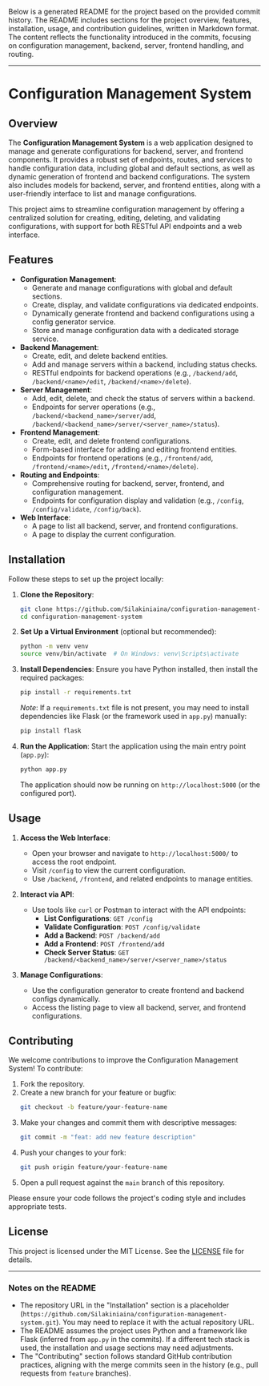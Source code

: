 Below is a generated README for the project based on the provided commit history. The README includes sections for the project overview, features, installation, usage, and contribution guidelines, written in Markdown format. The content reflects the functionality introduced in the commits, focusing on configuration management, backend, server, frontend handling, and routing.

---

# Configuration Management System

## Overview
The **Configuration Management System** is a web application designed to manage and generate configurations for backend, server, and frontend components. It provides a robust set of endpoints, routes, and services to handle configuration data, including global and default sections, as well as dynamic generation of frontend and backend configurations. The system also includes models for backend, server, and frontend entities, along with a user-friendly interface to list and manage configurations.

This project aims to streamline configuration management by offering a centralized solution for creating, editing, deleting, and validating configurations, with support for both RESTful API endpoints and a web interface.

## Features
- **Configuration Management**:
  - Generate and manage configurations with global and default sections.
  - Create, display, and validate configurations via dedicated endpoints.
  - Dynamically generate frontend and backend configurations using a config generator service.
  - Store and manage configuration data with a dedicated storage service.
- **Backend Management**:
  - Create, edit, and delete backend entities.
  - Add and manage servers within a backend, including status checks.
  - RESTful endpoints for backend operations (e.g., `/backend/add`, `/backend/<name>/edit`, `/backend/<name>/delete`).
- **Server Management**:
  - Add, edit, delete, and check the status of servers within a backend.
  - Endpoints for server operations (e.g., `/backend/<backend_name>/server/add`, `/backend/<backend_name>/server/<server_name>/status`).
- **Frontend Management**:
  - Create, edit, and delete frontend configurations.
  - Form-based interface for adding and editing frontend entities.
  - Endpoints for frontend operations (e.g., `/frontend/add`, `/frontend/<name>/edit`, `/frontend/<name>/delete`).
- **Routing and Endpoints**:
  - Comprehensive routing for backend, server, frontend, and configuration management.
  - Endpoints for configuration display and validation (e.g., `/config`, `/config/validate`, `/config/back`).
- **Web Interface**:
  - A page to list all backend, server, and frontend configurations.
  - A page to display the current configuration.

## Installation
Follow these steps to set up the project locally:

1. **Clone the Repository**:
   ```bash
   git clone https://github.com/Silakiniaina/configuration-management-system.git
   cd configuration-management-system
   ```

2. **Set Up a Virtual Environment** (optional but recommended):
   ```bash
   python -m venv venv
   source venv/bin/activate  # On Windows: venv\Scripts\activate
   ```

3. **Install Dependencies**:
   Ensure you have Python installed, then install the required packages:
   ```bash
   pip install -r requirements.txt
   ```
   *Note*: If a `requirements.txt` file is not present, you may need to install dependencies like Flask (or the framework used in `app.py`) manually:
   ```bash
   pip install flask
   ```

4. **Run the Application**:
   Start the application using the main entry point (`app.py`):
   ```bash
   python app.py
   ```
   The application should now be running on `http://localhost:5000` (or the configured port).

## Usage
1. **Access the Web Interface**:
   - Open your browser and navigate to `http://localhost:5000/` to access the root endpoint.
   - Visit `/config` to view the current configuration.
   - Use `/backend`, `/frontend`, and related endpoints to manage entities.

2. **Interact via API**:
   - Use tools like `curl` or Postman to interact with the API endpoints:
     - **List Configurations**: `GET /config`
     - **Validate Configuration**: `POST /config/validate`
     - **Add a Backend**: `POST /backend/add`
     - **Add a Frontend**: `POST /frontend/add`
     - **Check Server Status**: `GET /backend/<backend_name>/server/<server_name>/status`

3. **Manage Configurations**:
   - Use the configuration generator to create frontend and backend configs dynamically.
   - Access the listing page to view all backend, server, and frontend configurations.

## Contributing
We welcome contributions to improve the Configuration Management System! To contribute:

1. Fork the repository.
2. Create a new branch for your feature or bugfix:
   ```bash
   git checkout -b feature/your-feature-name
   ```
3. Make your changes and commit them with descriptive messages:
   ```bash
   git commit -m "feat: add new feature description"
   ```
4. Push your changes to your fork:
   ```bash
   git push origin feature/your-feature-name
   ```
5. Open a pull request against the `main` branch of this repository.

Please ensure your code follows the project's coding style and includes appropriate tests.

## License
This project is licensed under the MIT License. See the [LICENSE](LICENSE) file for details.

---

### Notes on the README
- The repository URL in the "Installation" section is a placeholder (`https://github.com/Silakiniaina/configuration-management-system.git`). You may need to replace it with the actual repository URL.
- The README assumes the project uses Python and a framework like Flask (inferred from `app.py` in the commits). If a different tech stack is used, the installation and usage sections may need adjustments.
- The "Contributing" section follows standard GitHub contribution practices, aligning with the merge commits seen in the history (e.g., pull requests from `feature` branches).